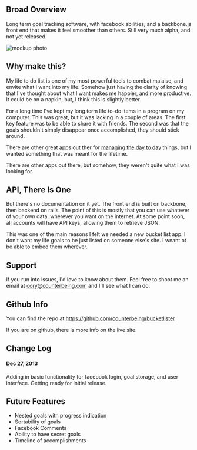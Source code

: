 ## Broad Overview

Long term goal tracking software, with facebook abilities, and a backbone.js front end that makes it feel smoother than others. Still very much alpha, and not yet released.

![mockup photo](https://raw.github.com/counterbeing/bucketlister/master/public/bucketlister_mockup.jpg)

## Why make this?

My life to do list is one of my most powerful tools to combat malaise, and envite what I want into my life. Somehow just having the clarity of knowing that I've thought about what I want makes me happier, and more productive. It could be on a napkin, but, I think this is slightly better.

For a long time I've kept my long term life to-do items in a program on my computer. This was great, but it was lacking in a couple of areas. The first key feature was to be able to share it with friends. The second was that the goals shouldn't simply disappear once accomplished, they should stick around.

There are other great apps out ther for [managing the day to day](http://lift.do) things, but I wanted something that was meant for the lifetime. 

There are other apps out there, but somehow, they weren't quite what I was looking for.

## API, There Is One
But there's no documentation on it yet. The front end is built on backbone, then backend on rails. The point of this is mostly that you can use whatever of your own data, wherever you want on the internet. At some point soon, all accounts will have API keys, allowing them to retrieve JSON.

This was one of the main reasons I felt we needed a new bucket list app. I don't want my life goals to be just listed on someone else's site. I wnant ot be able to embed them wherever. 

## Support
If you run into issues, I'd love to know about them. Feel free to shoot me an email at <a href="mailto:cory@counterbeing.com">cory@counterbeing.com</a> and I'll see what I can do.


## Github Info
You can find the repo at https://github.com/counterbeing/bucketlister

If you are on github, there is more info on the live site. 

## Change Log
#### Dec 27, 2013
Adding in basic functionality for facebook login, goal storage, and user interface. Getting ready for initial release. 


## Future Features

- Nested goals with progress indication
- Sortability of goals
- Facebook Comments
- Ability to have secret goals
- Timeline of accomplishments


